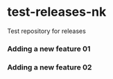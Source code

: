 # test-releases-nk

Test repository for releases

### Adding a new feature 01

### Adding a new feature 02
